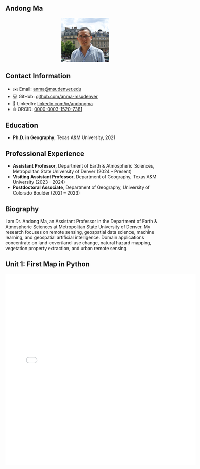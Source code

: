 
## Andong Ma
<p align="center">
  <img src="img/IMG_01802_clip.jpg" alt="Andong Ma Photo" width="150" />
</p>

## Contact Information
- ✉️ Email: [anma@msudenver.edu](mailto:anma@msudenver.edu)  
- 💻 GitHub: [github.com/anma-msudenver](https://github.com/anma-msudenver)  
- 🔗 LinkedIn: [linkedin.com/in/andongma](https://www.linkedin.com/in/andongma)  
- 🌐 ORCID: [0000-0003-1520-7381](https://orcid.org/0000-0003-1520-7381)

## Education
- **Ph.D. in Geography**, Texas A&M University, 2021

## Professional Experience
- **Assistant Professor**, Department of Earth & Atmospheric Sciences, Metropolitan State University of Denver (2024 – Present)  
- **Visiting Assistant Professor**, Department of Geography, Texas A&M University (2023 – 2024)  
- **Postdoctoral Associate**, Department of Geography, University of Colorado Boulder (2021 – 2023)  

## Biography
I am Dr. Andong Ma, an Assistant Professor in the Department of Earth & Atmospheric Sciences at Metropolitan State University of Denver. My research focuses on remote sensing, geospatial data science, machine learning, and geospatial artificial intelligence. Domain applications concentrate on land-cover/land-use change, natural hazard mapping, vegetation property extraction, and urban remote sensing.


## Unit 1: First Map in Python
<embed type="text/html" src="html/msu_denver.html" width="600" height="600">

